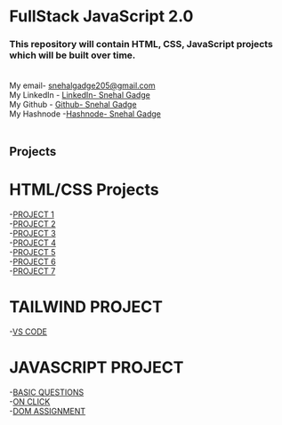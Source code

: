 # FullStack JavaScript 2.0
### This repository will contain HTML, CSS, JavaScript projects which will be built over time. <br> <br>
My email- snehalgadge205@gmail.com <br>
My LinkedIn - [LinkedIn- Snehal Gadge](https://www.linkedin.com/in/snehal-gadge-28a966201/"LinkedIn)<br>
My Github - [Github- Snehal Gadge](https://github.com/snehalgadge "Github")<br>
My Hashnode -[Hashnode- Snehal Gadge](https://hashnode.com/@snehal22 "Hashnode")<br>
<br>

## Projects
# HTML/CSS Projects

-[PROJECT 1](https://github.com/snehalgadge/FSJS-2.0/tree/main/01_HTML%20%26%20CSS%20Project/01%20Project)<br>
-[PROJECT 2](https://github.com/snehalgadge/FSJS-2.0/tree/main/01_HTML%20%26%20CSS%20Project/02%20Project)<br>
-[PROJECT 3](https://github.com/snehalgadge/FSJS-2.0/tree/main/01_HTML%20%26%20CSS%20Project/03%20Project)<br>
-[PROJECT 4](https://github.com/snehalgadge/FSJS-2.0/tree/main/01_HTML%20%26%20CSS%20Project/04%20Project)<br>
-[PROJECT 5](https://github.com/snehalgadge/FSJS-2.0/tree/main/01_HTML%20%26%20CSS%20Project/05%20Project)<br>
-[PROJECT 6](https://github.com/snehalgadge/FSJS-2.0/tree/main/01_HTML%20%26%20CSS%20Project/06%20Project)<br>
-[PROJECT 7](https://github.com/snehalgadge/FSJS-2.0/tree/main/01_HTML%20%26%20CSS%20Project/07%20Project-%20Credit%20Card%20Landing%20Page)<br>


# TAILWIND PROJECT 
-[VS CODE](https://github.com/snehalgadge/FSJS-2.0/tree/main/02_Tailwind%20CSS%20Project/01_Talwind_vscode)

# JAVASCRIPT PROJECT
-[BASIC QUESTIONS](https://github.com/snehalgadge/FSJS-2.0/tree/main/03_JS_assignment/01_QnA)<br>
-[ON CLICK](https://github.com/snehalgadge/FSJS-2.0/tree/main/03_JS_assignment/02_onClick)<br>
-[DOM ASSIGNMENT](https://github.com/snehalgadge/FSJS-2.0/tree/main/03_JS_assignment/03_Dom)<br>
